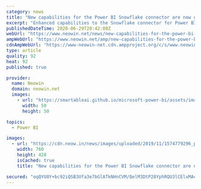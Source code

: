 ```yaml
---
category: news
title: "New capabilities for the Power BI Snowflake connector are now generally available"
excerpt: "Enhanced capabilities to the Snowflake connector for Power BI were added a while back, including support for Azure Active Directory authentication, and more. These are now generally available."
publishedDateTime: 2020-06-29T20:42:00Z
webUrl: "https://www.neowin.net/news/new-capabilities-for-the-power-bi-snowflake-connector-are-now-generally-available"
ampWebUrl: "https://www.neowin.net/amp/new-capabilities-for-the-power-bi-snowflake-connector-are-now-generally-available/"
cdnAmpWebUrl: "https://www-neowin-net.cdn.ampproject.org/c/s/www.neowin.net/amp/new-capabilities-for-the-power-bi-snowflake-connector-are-now-generally-available/"
type: article
quality: 92
heat: 92
published: true

provider:
  name: Neowin
  domain: neowin.net
  images:
    - url: "https://smartableai.github.io/microsoft-power-bi/assets/images/organizations/neowin.net-50x50.jpg"
      width: 50
      height: 50

topics:
  - Power BI

images:
  - url: "https://cdn.neow.in/news/images/uploaded/2019/11/1574779296_powerbi2_story.jpg"
    width: 760
    height: 428
    isCached: true
    title: "New capabilities for the Power BI Snowflake connector are now generally available"

secured: "oqQYU8Y+bc92iQSB3Ufa3e7bGlATkNHnCVM/QelM3DtP28YphRQU3lCElxMAclbFugxz55Y2ALom//5kTwbqXBG8wbEu8AbNou7o7xOrhB6IFz/0/xltZjNZhm1020fzqlIS5uQVaLBEEx3f+qw5L/2I7xIEL+TTrDyVSWAqXB559zEsygmlBkYrUxzCkJdVWDgbsu7RLj8A7oDcTs3l0eN7aQkBSO/j/KrPxfPc0+Oecy27k4oNxBkUg1RgQu/fvvfu1JnCJdqvMWCucLQ/KWx2Hjcjhelez+G/6A/+g3tCtqmbcC5TNO57sIsNYFERUvwGSAD259qgXn42A6F3Gg==;9eR0LAVxMhzJ2p7ozI+K9A=="
---
```


